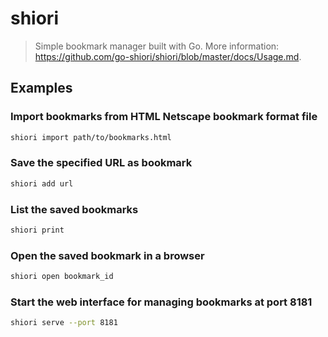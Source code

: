 # shiori

> Simple bookmark manager built with Go. More information: <https://github.com/go-shiori/shiori/blob/master/docs/Usage.md>.

## Examples

### Import bookmarks from HTML Netscape bookmark format file

```bash
shiori import path/to/bookmarks.html
```

### Save the specified URL as bookmark

```bash
shiori add url
```

### List the saved bookmarks

```bash
shiori print
```

### Open the saved bookmark in a browser

```bash
shiori open bookmark_id
```

### Start the web interface for managing bookmarks at port 8181

```bash
shiori serve --port 8181
```
